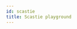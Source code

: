 ```yaml
---
id: scastie
title: Scastie playground
---
```


<script src='https://scastie.scala-lang.org/olafurpg/lVeDktOuRci4NAzjWqkG9g.js?theme=light'></script>

